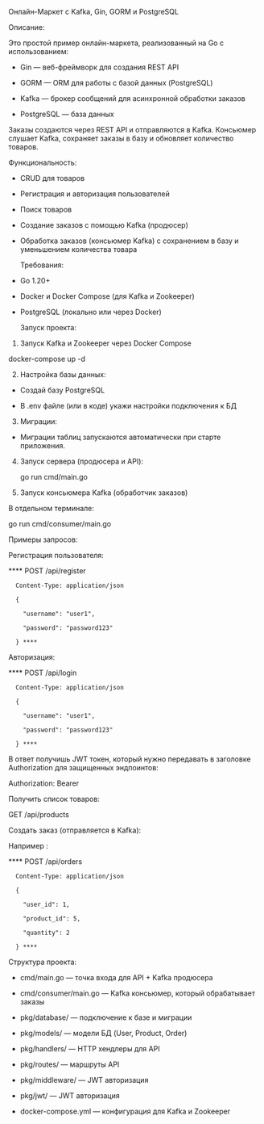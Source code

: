  Онлайн-Маркет с Kafka, Gin, GORM и PostgreSQL
 
  Описание:

 Это простой пример онлайн-маркета, реализованный на Go с использованием:

- Gin — веб-фреймворк для создания REST API

- GORM — ORM для работы с базой данных (PostgreSQL)

- Kafka — брокер сообщений для асинхронной обработки заказов

- PostgreSQL — база данных

Заказы создаются через REST API и отправляются в Kafka. Консьюмер слушает Kafka, сохраняет заказы в базу и обновляет количество товаров.

  Функциональность:
  
- CRUD для товаров

- Регистрация и авторизация пользователей

- Поиск товаров

- Создание заказов с помощью Kafka (продюсер)

- Обработка заказов (консьюмер Kafka) с сохранением в базу и уменьшением количества товара

  Требования:
  
- Go 1.20+

- Docker и Docker Compose (для Kafka и Zookeeper)

- PostgreSQL (локально или через Docker)

  Запуск проекта:
  
1. Запуск Kafka и Zookeeper через Docker Compose

  docker-compose up -d

2. Настройка базы данных:

- Создай базу PostgreSQL

- В .env файле (или в коде) укажи настройки подключения к БД

3. Миграции:

- Миграции таблиц запускаются автоматически при старте приложения.

4. Запуск сервера (продюсера и API):

   go run cmd/main.go

5. Запуск консьюмера Kafka (обработчик заказов)

  В отдельном терминале:

  go run cmd/consumer/main.go

  Примеры запросов:

Регистрация пользователя:

**** POST /api/register

      Content-Type: application/json

      {
      
        "username": "user1",
        
        "password": "password123"
        
      } ****

Авторизация:

**** POST /api/login

      Content-Type: application/json

      {
      
        "username": "user1",
  
        "password": "password123"

      } ****

В ответ получишь JWT токен, который нужно передавать в заголовке Authorization для защищенных эндпоинтов:

  Authorization: Bearer <token>

Получить список товаров:

  GET /api/products

Создать заказ (отправляется в Kafka):

Например :

**** POST /api/orders
      
      Content-Type: application/json
      
      {
      
        "user_id": 1,
  
        "product_id": 5,
  
        "quantity": 2

      } ****

Структура проекта:

- cmd/main.go — точка входа для API + Kafka продюсера

- cmd/consumer/main.go — Kafka консьюмер, который обрабатывает заказы

- pkg/database/ — подключение к базе и миграции

- pkg/models/ — модели БД (User, Product, Order)

- pkg/handlers/ — HTTP хендлеры для API

- pkg/routes/ — маршруты API

- pkg/middleware/ — JWT авторизация

- pkg/jwt/ — JWT авторизация

- docker-compose.yml — конфигурация для Kafka и Zookeeper
